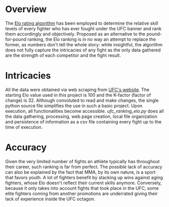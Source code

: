 # Overview

The [Elo rating algorithm](https://en.wikipedia.org/wiki/Elo_rating_system) has been employed to determine the relative skill levels of every fighter who has ever fought under the UFC banner and rank them accordingly and objectively. Proposed as an alternative to the pound-for-pound ranking, the Elo ranking is in no way an attempt to replace the former, as numbers don't tell the whole story: while insightful, the algorithm does not fully capture the intricacies of any fight as the only data gathered are the strength of each competitor and the fight result.

# Intricacies
All the data were obtained via web scraping from [UFC's website](http://ufcstats.com/statistics/events/).
The starting Elo value used in this project is 100 and the K-factor (factor of change) is 32.
Although convoluted to read and make changes, the single python source file simplifies the use in such a basic project. Upon execution, all functionalities become accessible.
*ufc_ranking_elo.py* does all the data gathering, processing, web page creation, local file organization and persistence of information as a csv file containing every fight up to the time of execution.

# Accuracy
Given the very limited number of fights an athlete typically has throughout their career, such ranking is far from perfect.
The possible lack of accuracy can also be explained by the fact that MMA, by its own nature, is a sport that favors youth. A lot of fighters benefit by stacking up wins against aging fighters, whose Elo doesn't reflect their current skills anymore. Conversely, because it only takes into account fights that took place in the UFC, some elite fighters coming from another promotions are underrated giving their lack of experience inside the UFC octagon.
